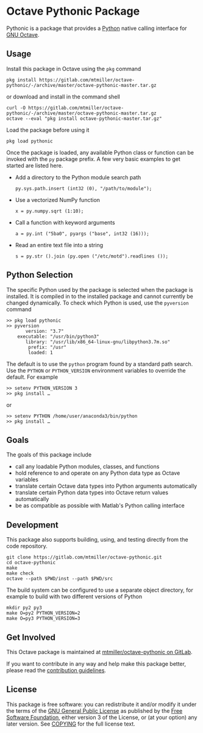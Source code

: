 Octave Pythonic Package
=======================

Pythonic is a package that provides a [Python][python] native calling
interface for [GNU Octave][octave].

## Usage

Install this package in Octave using the `pkg` command

    pkg install https://gitlab.com/mtmiller/octave-pythonic/-/archive/master/octave-pythonic-master.tar.gz

or download and install in the command shell

    curl -O https://gitlab.com/mtmiller/octave-pythonic/-/archive/master/octave-pythonic-master.tar.gz
    octave --eval "pkg install octave-pythonic-master.tar.gz"

Load the package before using it

    pkg load pythonic

Once the package is loaded, any available Python class or function can be
invoked with the `py` package prefix. A few very basic examples to get started
are listed here.

- Add a directory to the Python module search path

      py.sys.path.insert (int32 (0), "/path/to/module");

- Use a vectorized NumPy function

      x = py.numpy.sqrt (1:10);

- Call a function with keyword arguments

      a = py.int ("5ba0", pyargs ("base", int32 (16)));

- Read an entire text file into a string

      s = py.str ().join (py.open ("/etc/motd").readlines ());

## Python Selection

The specific Python used by the package is selected when the package is
installed. It is compiled in to the installed package and cannot currently be
changed dynamically. To check which Python is used, use the `pyversion`
command

    >> pkg load pythonic
    >> pyversion
           version: "3.7"
        executable: "/usr/bin/python3"
           library: "/usr/lib/x86_64-linux-gnu/libpython3.7m.so"
            prefix: "/usr"
            loaded: 1

The default is to use the `python` program found by a standard path search.
Use the `PYTHON` or `PYTHON_VERSION` environment variables to override the
default. For example

    >> setenv PYTHON_VERSION 3
    >> pkg install …

or

    >> setenv PYTHON /home/user/anaconda3/bin/python
    >> pkg install …

## Goals

The goals of this package include

- call any loadable Python modules, classes, and functions
- hold reference to and operate on any Python data type as Octave variables
- translate certain Octave data types into Python arguments automatically
- translate certain Python data types into Octave return values automatically
- be as compatible as possible with Matlab's Python calling interface

## Development

This package also supports building, using, and testing directly from the code
repository.

    git clone https://gitlab.com/mtmiller/octave-pythonic.git
    cd octave-pythonic
    make
    make check
    octave --path $PWD/inst --path $PWD/src

The build system can be configured to use a separate object directory, for
example to build with two different versions of Python

    mkdir py2 py3
    make O=py2 PYTHON_VERSION=2
    make O=py3 PYTHON_VERSION=3

## Get Involved

This Octave package is maintained at
[mtmiller/octave-pythonic on GitLab][pythonic].

If you want to contribute in any way and help make this package better, please
read the [contribution guidelines](CONTRIBUTING.md).

## License

This package is free software: you can redistribute it and/or modify it under
the terms of the [GNU General Public License][gpl] as published by the
[Free Software Foundation][fsf], either version 3 of the License, or (at your
option) any later version. See [COPYING](COPYING) for the full license text.

[fsf]: https://www.fsf.org/
[gpl]: https://www.gnu.org/licenses/gpl-3.0.html
[octave]: https://www.octave.org/
[python]: https://www.python.org/
[pythonic]: https://gitlab.com/mtmiller/octave-pythonic
